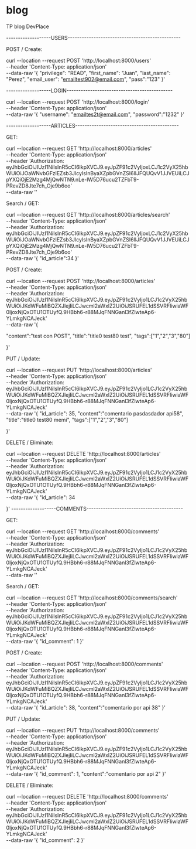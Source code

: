 # blog
TP blog DevPlace


-------------------USERS------------------------------------------------


POST / Create:

curl --location --request POST 'http://localhost:8000/users' \
--header 'Content-Type: application/json' \
--data-raw '{
"privilege": "READ",
"first_name": "Juan",
"last_name": "Perez",
"email_user": "emailtest902@email.com",
"pass":"123"
}'


-------------------LOGIN---------------------------------------------

curl --location --request POST 'http://localhost:8000/login' \
--header 'Content-Type: application/json' \
--data-raw '{
"username": "emailtes2t@email.com",
"password":"1232"
}'

-------------------ARTICLES--------------------------------------------

GET:

curl --location --request GET 'http://localhost:8000/articles' \
--header 'Content-Type: application/json' \
--header 'Authorization: eyJhbGciOiJIUzI1NiIsInR5cCI6IkpXVCJ9.eyJpZF91c2VyIjoxLCJ1c2VyX25hbWUiOiJOaWNvbGFzIEZsb3JlcyIsInByaXZpbGVnZSI6IlJFQUQvV1JJVEUiLCJpYXQiOjE2Mzg4MjQwNTN9.nLe-lW5D76ucu2TZFbT9-PRevZD8Jte7ch_Oje9b6oo' \
--data-raw ''


Search / GET:

curl --location --request GET 'http://localhost:8000/articles/search' \
--header 'Content-Type: application/json' \
--header 'Authorization: eyJhbGciOiJIUzI1NiIsInR5cCI6IkpXVCJ9.eyJpZF91c2VyIjoxLCJ1c2VyX25hbWUiOiJOaWNvbGFzIEZsb3JlcyIsInByaXZpbGVnZSI6IlJFQUQvV1JJVEUiLCJpYXQiOjE2Mzg4MjQwNTN9.nLe-lW5D76ucu2TZFbT9-PRevZD8Jte7ch_Oje9b6oo' \
--data-raw '{
    "id_article":34
}'


POST / Create:

curl --location --request POST 'http://localhost:8000/articles' \
--header 'Content-Type: application/json' \
--header 'Authorization: eyJhbGciOiJIUzI1NiIsInR5cCI6IkpXVCJ9.eyJpZF91c2VyIjo1LCJ1c2VyX25hbWUiOiJKdWFuMiBQZXJlejIiLCJwcml2aWxlZ2UiOiJSRUFEL1dSSVRFIiwiaWF0IjoxNjQxOTU1OTUyfQ.9HBbh6-r88MJqFNNGanl3fZlwteAp6-YLmkgNCAJeck' \
--data-raw '{

"content":"test con POST",
"title":"title0 test80 test",
"tags":["1","2","3","80"]

}'


PUT / Update: 

curl --location --request PUT 'http://localhost:8000/articles' \
--header 'Content-Type: application/json' \
--header 'Authorization: eyJhbGciOiJIUzI1NiIsInR5cCI6IkpXVCJ9.eyJpZF91c2VyIjo1LCJ1c2VyX25hbWUiOiJKdWFuMiBQZXJlejIiLCJwcml2aWxlZ2UiOiJSRUFEL1dSSVRFIiwiaWF0IjoxNjQxOTU1OTUyfQ.9HBbh6-r88MJqFNNGanl3fZlwteAp6-YLmkgNCAJeck' \
--data-raw '{
"id_article": 35,
"content":"comentario pasdasdador api58",
"title":"title0 test80 memi",
"tags":["1","2","3","80"]

}'


DELETE / Eliminate:

curl --location --request DELETE 'http://localhost:8000/articles' \
--header 'Content-Type: application/json' \
--header 'Authorization: eyJhbGciOiJIUzI1NiIsInR5cCI6IkpXVCJ9.eyJpZF91c2VyIjo1LCJ1c2VyX25hbWUiOiJKdWFuMiBQZXJlejIiLCJwcml2aWxlZ2UiOiJSRUFEL1dSSVRFIiwiaWF0IjoxNjQxOTU1OTUyfQ.9HBbh6-r88MJqFNNGanl3fZlwteAp6-YLmkgNCAJeck' \
--data-raw '{
"id_article": 34

}'
-------------------COMMENTS-----------------------------------------

GET:

curl --location --request GET 'http://localhost:8000/comments' \
--header 'Content-Type: application/json' \
--header 'Authorization: eyJhbGciOiJIUzI1NiIsInR5cCI6IkpXVCJ9.eyJpZF91c2VyIjo1LCJ1c2VyX25hbWUiOiJKdWFuMiBQZXJlejIiLCJwcml2aWxlZ2UiOiJSRUFEL1dSSVRFIiwiaWF0IjoxNjQxOTU1OTUyfQ.9HBbh6-r88MJqFNNGanl3fZlwteAp6-YLmkgNCAJeck' \
--data-raw ''


Search / GET:

curl --location --request GET 'http://localhost:8000/comments/search' \
--header 'Content-Type: application/json' \
--header 'Authorization: eyJhbGciOiJIUzI1NiIsInR5cCI6IkpXVCJ9.eyJpZF91c2VyIjo1LCJ1c2VyX25hbWUiOiJKdWFuMiBQZXJlejIiLCJwcml2aWxlZ2UiOiJSRUFEL1dSSVRFIiwiaWF0IjoxNjQxOTU1OTUyfQ.9HBbh6-r88MJqFNNGanl3fZlwteAp6-YLmkgNCAJeck' \
--data-raw '{
"id_comment": 1
}'


POST / Create:

curl --location --request POST 'http://localhost:8000/comments' \
--header 'Content-Type: application/json' \
--header 'Authorization: eyJhbGciOiJIUzI1NiIsInR5cCI6IkpXVCJ9.eyJpZF91c2VyIjo1LCJ1c2VyX25hbWUiOiJKdWFuMiBQZXJlejIiLCJwcml2aWxlZ2UiOiJSRUFEL1dSSVRFIiwiaWF0IjoxNjQxOTU1OTUyfQ.9HBbh6-r88MJqFNNGanl3fZlwteAp6-YLmkgNCAJeck' \
--data-raw '{
"id_article": 38,
"content":"comentario por api 38"
}'



PUT / Update:

curl --location --request PUT 'http://localhost:8000/comments' \
--header 'Content-Type: application/json' \
--header 'Authorization: eyJhbGciOiJIUzI1NiIsInR5cCI6IkpXVCJ9.eyJpZF91c2VyIjo1LCJ1c2VyX25hbWUiOiJKdWFuMiBQZXJlejIiLCJwcml2aWxlZ2UiOiJSRUFEL1dSSVRFIiwiaWF0IjoxNjQxOTU1OTUyfQ.9HBbh6-r88MJqFNNGanl3fZlwteAp6-YLmkgNCAJeck' \
--data-raw '{
"id_comment": 1,
"content":"comentario por api 2"
}'



DELETE / Eliminate:

curl --location --request DELETE 'http://localhost:8000/comments' \
--header 'Content-Type: application/json' \
--header 'Authorization: eyJhbGciOiJIUzI1NiIsInR5cCI6IkpXVCJ9.eyJpZF91c2VyIjo1LCJ1c2VyX25hbWUiOiJKdWFuMiBQZXJlejIiLCJwcml2aWxlZ2UiOiJSRUFEL1dSSVRFIiwiaWF0IjoxNjQxOTU1OTUyfQ.9HBbh6-r88MJqFNNGanl3fZlwteAp6-YLmkgNCAJeck' \
--data-raw '{
"id_comment": 2
}'


